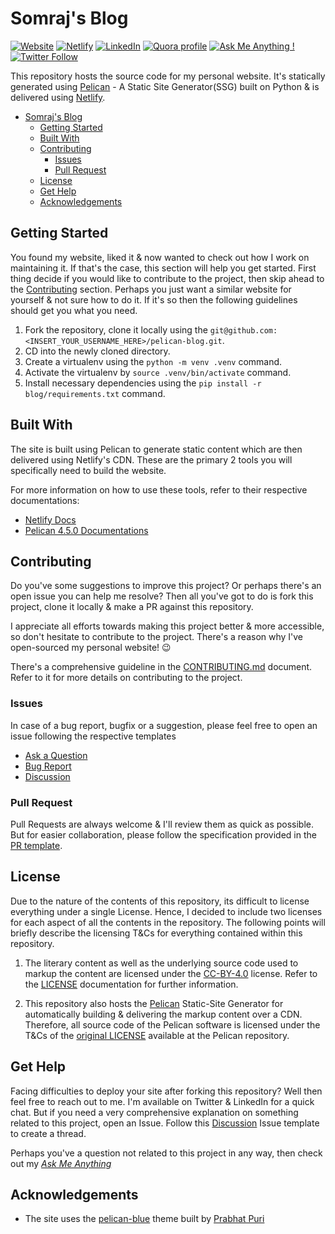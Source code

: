 <!-- TODO: Make the README more lively by including Emojis wherever applicable -->
# Somraj's Blog

<!-- Position of the badges for easier accessibility
Website | Netlify | LinkedIn | Quora | AMA | Twitter -->
[![Website](https://img.shields.io/website?down_color=Red&down_message=Down&label=Website&style=flat-square&up_color=Green&up_message=Online&url=https%3A%2F%2Ftest-jarmos.netlify.app%2F)](https://test-jarmos.netlify.app) [![Netlify](https://img.shields.io/netlify/40455652-e1fb-4daf-aae1-a9ecebbcb51a?color=00C7B7&label=Netlify%20Build&logo=Netlify&style=flat-square)](https://app.netlify.com/sites/test-jarmos/overview) [![LinkedIn](https://img.shields.io/static/v1?label=LinkedIn&message=Connect&color=0077B5&style=flat-square&logo=linkedin)](https://www.linkedin.com/in/jarmos/) [![Quora profile](https://img.shields.io/static/v1?label=Quora&message=Follow&color=B92B27&style=flat-square&logo=quora)](https://www.quora.com/profile/Somraj-Saha-3) [![Ask Me Anything !](https://img.shields.io/badge/Ask%20me-anything-1abc9c.svg)](https://github.com/Jarmos-san/ama) [![Twitter Follow](https://img.shields.io/twitter/follow/Jarmosan?style=social)](https://twitter.com/Jarmosan)

This repository hosts the source code for my personal website. It's statically generated using [Pelican](https://www.getpelican.com) - A Static Site Generator(SSG) built on Python & is delivered using [Netlify](https://www.netlify.com/).

- [Somraj's Blog](#somrajs-blog)
  - [Getting Started](#getting-started)
  - [Built With](#built-with)
  - [Contributing](#contributing)
    - [Issues](#issues)
    - [Pull Request](#pull-request)
  - [License](#license)
  - [Get Help](#get-help)
  - [Acknowledgements](#acknowledgements)

## Getting Started

You found my website, liked it & now wanted to check out how I work on maintaining it. If that's the case, this section will help you get started. First thing decide if you would like to contribute to the project, then skip ahead to the [Contributing](#contributing) section.  Perhaps you just want a similar website for yourself & not sure how to do it. If it's so then the following guidelines should get you what you need.

<!--
! Take care of this shit on priority!

TODO: Steps to recreate creating & hosting the website

* Break down the steps into the following:

* 1.Setting up a local dev environment.
* 2.Pushing local content to GitHub & setting up a Netlify site using the UI.
* 3.Optionally, include steps to recreate the site using the Netlify CLI.
-->

1. Fork the repository, clone it locally using the `git@github.com:<INSERT_YOUR_USERNAME_HERE>/pelican-blog.git`.
2. CD into the newly cloned directory.
3. Create a virtualenv using the `python -m venv .venv` command.
4. Activate the virtualenv by `source .venv/bin/activate` command.
5. Install necessary dependencies using the `pip install -r blog/requirements.txt` command.

## Built With

The site is built using Pelican to generate static content which are then delivered using Netlify's CDN. These are the primary 2 tools you will specifically need to build the website.

For more information on how to use these tools, refer to their respective documentations:

- [Netlify Docs](https://docs.netlify.com/)
- [Pelican 4.5.0 Documentations](https://docs.getpelican.com/en/stable/)

## Contributing

Do you've some suggestions to improve this project? Or perhaps there's an open issue you can help me resolve? Then all you've got to do is fork this project, clone it locally & make a PR against this repository.

I appreciate all efforts towards making this project better & more accessible, so don't hesitate to contribute to the project. There's a reason why I've open-sourced my personal website! :wink:

There's a comprehensive guideline in the [CONTRIBUTING.md](.github/CONTRIBUTING.md) document. Refer to it for more details on contributing to the project.

### Issues

In case of a bug report, bugfix or a suggestion, please feel free to open an issue following the respective templates

- [Ask a Question](.github/ISSUE_TEMPLATE/ask-a-question.md)
- [Bug Report](.github/ISSUE_TEMPLATE/bug-report.md)
- [Discussion](.github/ISSUE_TEMPLATE/discussion.md)

### Pull Request

Pull Requests are always welcome & I'll review them as quick as possible. But for easier collaboration, please follow the specification provided in the [PR template](.github/PULL_REQUEST_TEMPLATE.md).

## License

Due to the nature of the contents of this repository, its difficult to license everything under a single License. Hence, I decided to include two licenses for each aspect of all the contents in the repository. The following points will briefly describe the licensing T&Cs for everything contained within this repository.

1. The literary content as well as the underlying source code used to markup the content are licensed under the [CC-BY-4.0](https://spdx.org/licenses/CC-BY-4.0.html) license. Refer to the [LICENSE](LICENSE) documentation for further information.

2. This repository also hosts the [Pelican](https:www.getpelican.com) Static-Site Generator for automatically building & delivering the markup content over a CDN. Therefore, all source code of the Pelican software is licensed under the T&Cs of the [original LICENSE](https://github.com/getpelican/pelican/blob/master/LICENSE) available at the Pelican repository.

## Get Help

Facing difficulties to deploy your site after forking this repository? Well then feel free to reach out to me. I'm available on Twitter & LinkedIn for a quick chat. But if you need a very comprehensive explanation on something related to this project, open an Issue. Follow this [Discussion](.github/ISSUE_TEMPLATE/discussion.md) Issue template to create a thread.

Perhaps you've a question not related to this project in any way, then check out my [*Ask Me Anything*](https://github.com/jarmos-san/ama)

## Acknowledgements

- The site uses the [pelican-blue](https://github.com/Parbhat/pelican-blue) theme built by [Prabhat Puri](https://github.com/Parbhat)
